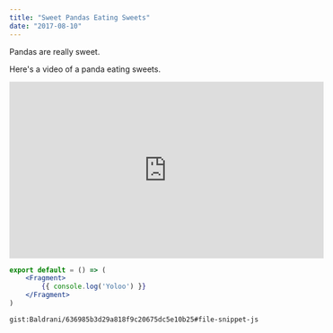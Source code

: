```yaml
---
title: "Sweet Pandas Eating Sweets"
date: "2017-08-10"
---
```


Pandas are really sweet.

Here's a video of a panda eating sweets.

<iframe width="560" height="315" src="https://www.youtube.com/embed/4n0xNbfJLR8" frameborder="0" allowfullscreen></iframe>

````jsx
export default = () => (
    <Fragment>
        {{ console.log('Yoloo') }}
    </Fragment>
)
````

`gist:Baldrani/636985b3d29a818f9c20675dc5e10b25#file-snippet-js`
